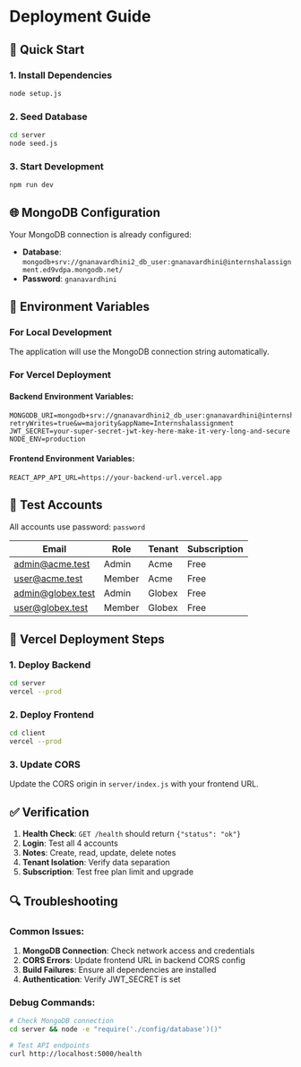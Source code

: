 # Deployment Guide

## 🚀 Quick Start

### 1. Install Dependencies
```bash
node setup.js
```

### 2. Seed Database
```bash
cd server
node seed.js
```

### 3. Start Development
```bash
npm run dev
```

## 🌐 MongoDB Configuration

Your MongoDB connection is already configured:
- **Database**: `mongodb+srv://gnanavardhini2_db_user:gnanavardhini@internshalassignment.ed9vdpa.mongodb.net/`
- **Password**: `gnanavardhini`

## 🔧 Environment Variables

### For Local Development
The application will use the MongoDB connection string automatically.

### For Vercel Deployment

#### Backend Environment Variables:
```env
MONGODB_URI=mongodb+srv://gnanavardhini2_db_user:gnanavardhini@internshalassignment.ed9vdpa.mongodb.net/?retryWrites=true&w=majority&appName=Internshalassignment
JWT_SECRET=your-super-secret-jwt-key-here-make-it-very-long-and-secure
NODE_ENV=production
```

#### Frontend Environment Variables:
```env
REACT_APP_API_URL=https://your-backend-url.vercel.app
```

## 📱 Test Accounts

All accounts use password: `password`

| Email | Role | Tenant | Subscription |
|-------|------|--------|-------------|
| admin@acme.test | Admin | Acme | Free |
| user@acme.test | Member | Acme | Free |
| admin@globex.test | Admin | Globex | Free |
| user@globex.test | Member | Globex | Free |

## 🚀 Vercel Deployment Steps

### 1. Deploy Backend
```bash
cd server
vercel --prod
```

### 2. Deploy Frontend
```bash
cd client
vercel --prod
```

### 3. Update CORS
Update the CORS origin in `server/index.js` with your frontend URL.

## ✅ Verification

1. **Health Check**: `GET /health` should return `{"status": "ok"}`
2. **Login**: Test all 4 accounts
3. **Notes**: Create, read, update, delete notes
4. **Tenant Isolation**: Verify data separation
5. **Subscription**: Test free plan limit and upgrade

## 🔍 Troubleshooting

### Common Issues:
1. **MongoDB Connection**: Check network access and credentials
2. **CORS Errors**: Update frontend URL in backend CORS config
3. **Build Failures**: Ensure all dependencies are installed
4. **Authentication**: Verify JWT_SECRET is set

### Debug Commands:
```bash
# Check MongoDB connection
cd server && node -e "require('./config/database')()"

# Test API endpoints
curl http://localhost:5000/health
```
